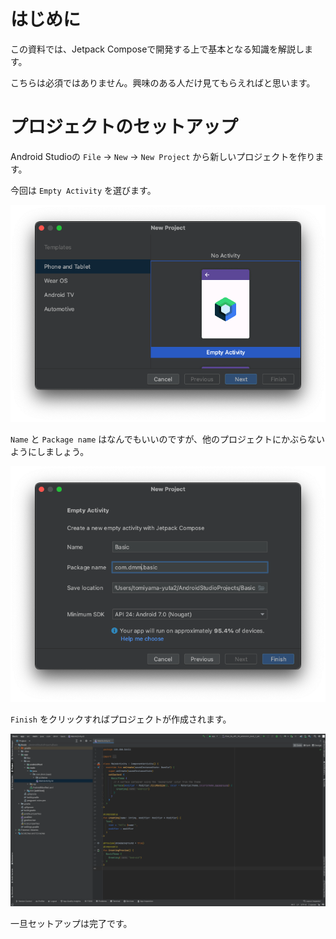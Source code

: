 # はじめに
この資料では、Jetpack Composeで開発する上で基本となる知識を解説します。

こちらは必須ではありません。興味のある人だけ見てもらえればと思います。

# プロジェクトのセットアップ

Android Studioの `File` -> `New` -> `New Project` から新しいプロジェクトを作ります。

今回は `Empty Activity` を選びます。

![1-1](image/1-1.png)

`Name` と `Package name` はなんでもいいのですが、他のプロジェクトにかぶらないようにしましょう。

![1-2](image/1-2.png)

`Finish` をクリックすればプロジェクトが作成されます。

![1-3](image/1-3.png)

一旦セットアップは完了です。
